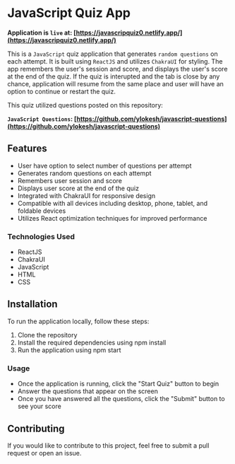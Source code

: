 # JavaScript Quiz App

**Application is `live` at: [https://javascripquiz0.netlify.app/](https://javascripquiz0.netlify.app/)**

This is a `JavaScript` quiz application that generates `random questions` on each attempt. It is built using `ReactJS` and utilizes `ChakraUI` for styling. The app remembers the user's session and score, and displays the user's score at the end of the quiz. If the quiz is interupted and the tab is close by any chance, application will resume from the same place and user will have an option to continue or restart the quiz.

This quiz utilized questions posted on this repository:

**`JavaScript Questions`: [https://github.com/ylokesh/javascript-questions](https://github.com/ylokesh/javascript-questions)**

## Features

- User have option to select number of questions per attempt
- Generates random questions on each attempt
- Remembers user session and score
- Displays user score at the end of the quiz
- Integrated with ChakraUI for responsive design
- Compatible with all devices including desktop, phone, tablet, and foldable devices
- Utilizes React optimization techniques for improved performance

### Technologies Used

- ReactJS
- ChakraUI
- JavaScript
- HTML
- CSS

## Installation

To run the application locally, follow these steps:

1. Clone the repository
2. Install the required dependencies using npm install
3. Run the application using npm start

### Usage

- Once the application is running, click the "Start Quiz" button to begin
- Answer the questions that appear on the screen
- Once you have answered all the questions, click the "Submit" button to see your score

## Contributing

If you would like to contribute to this project, feel free to submit a pull request or open an issue.
